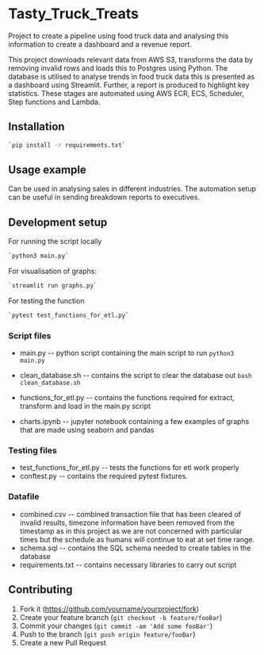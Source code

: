 # Tasty_Truck_Treats
Project to create a pipeline using food truck data and analysing this information to create a dashboard and a revenue report.

This project downloads relevant data from AWS S3, transforms the data by removing invalid rows and loads this to Postgres using Python. The database is utilised to analyse trends in food truck data this is presented as a dashboard using Streamlit. Further, a report is produced to highlight key statistics. These stages are automated using AWS ECR, ECS, Scheduler, Step functions and Lambda. 

## Installation

```sh
`pip install -r requirements.txt`
```

## Usage example

Can be used in analysing sales in different industries. The automation setup can be useful in sending breakdown reports to executives.

## Development setup

For running the script locally
```sh
`python3 main.py`
```
For visualisation of graphs:
```sh
`streamlit run graphs.py`
```

For testing the function
```sh
`pytest test_functions_for_etl.py`
```
### Script files

- main.py -- python script containing the main script to run
  `python3 main.py`
  
- clean_database.sh -- contains the script to clear the database out
  `bash clean_database.sh`
  
- functions_for_etl.py -- contains the functions required for extract, transform and load in the main.py script
- charts.ipynb -- jupyter notebook containing a few examples of graphs that are made using seaborn and pandas

### Testing files

- test_functions_for_etl.py -- tests the functions for etl work properly
- conftest.py -- contains the required pytest fixtures.

### Datafile

- combined.csv -- combined transaction file that has been cleared of invalid results, timezone information have been removed from the timestamp as in this project as we are not concerned with particular times but the schedule as humans will continue to eat at set time range.
- schema.sql -- contains the SQL schema needed to create tables in the database
- requirements.txt -- contains necessary libraries to carry out script

## Contributing

1. Fork it (<https://github.com/yourname/yourproject/fork>)
2. Create your feature branch (`git checkout -b feature/fooBar`)
3. Commit your changes (`git commit -am 'Add some fooBar'`)
4. Push to the branch (`git push origin feature/fooBar`)
5. Create a new Pull Request
